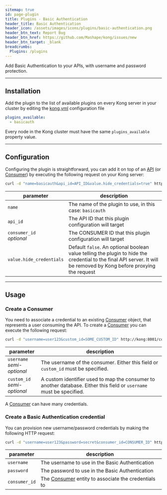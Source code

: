 ```yaml
---
sitemap: true
id: page-plugin
title: Plugins - Basic Authentication
header_title: Basic Authentication
header_icon: /assets/images/icons/plugins/basic-authentication.png
header_btn_text: Report Bug
header_btn_href: https://github.com/Mashape/kong/issues/new
header_btn_target: _blank
breadcrumbs:
  Plugins: /plugins
---
```


Add Basic Authentication to your APIs, with username and password protection.

---

## Installation

<!---
Make sure every Kong server in your cluster has the required dependency by executing:

```bash
$ kong install basicauth
```
-->

Add the plugin to the list of available plugins on every Kong server in your cluster by editing the [kong.yml](/docs/{{site.data.kong_latest.version}}/getting-started/configuration) configuration file

```yaml
plugins_available:
  - basicauth
```

Every node in the Kong cluster must have the same `plugins_available` property value.

---

## Configuration

Configuring the plugin is straightforward, you can add it on top of an [API](/docs/{{site.data.kong_latest.version}}/api/#api-object) (or [Consumer](/docs/{{site.data.kong_latest.version}}/api/#consumer-object)) by executing the following request on your Kong server:

```bash
curl -d "name=basicauth&api_id=API_ID&value.hide_credentials=true" http://kong:8001/plugins_configurations/
```

parameter                    | description
 ---                         | ---
`name`                       | The name of the plugin to use, in this case: `basicauth`
`api_id`                     | The API ID that this plugin configuration will target
`consumer_id`<br>*optional*  | The CONSUMER ID that this plugin configuration will target
`value.hide_credentials`     | Default `false`. An optional boolean value telling the plugin to hide the credential to the final API server. It will be removed by Kong before proxying the request

---

## Usage

### Create a Consumer

You need to associate a credential to an existing [Consumer](/docs/{{site.data.kong_latest.version}}/api/#consumer-object) object, that represents a user consuming the API. To create a [Consumer](/docs/{{site.data.kong_latest.version}}/api/#consumer-object) you can execute the following request:

```bash
curl -d "username=user123&custom_id=SOME_CUSTOM_ID" http://kong:8001/consumers/
```

parameter                       | description
 ---                            | ---
`username`<br>*semi-optional*   | The username of the consumer. Either this field or `custom_id` must be specified.
`custom_id`<br>*semi-optional*  | A custom identifier used to map the consumer to another database. Either this field or `username` must be specified.

A [Consumer](/docs/{{site.data.kong_latest.version}}/api/#consumer-object) can have many credentials.

### Create a Basic Authentication credential

You can provision new username/password credentials by making the following HTTP request:

```bash
curl -d "username=user123&password=secret&consumer_id=CONSUMER_ID" http://kong:8001/basicauth_credentials/
```

parameter                  | description
 ---                       | ---
`username`                 | The username to use in the Basic Authentication
`password`                 | The password to use in the Basic Authentication
`consumer_id`              | The [Consumer](/docs/{{site.data.kong_latest.version}}/api/#consumer-object) entity to associate the credentials to
